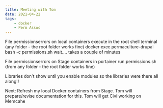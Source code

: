 ```yaml
---
title: Meeting with Tom
date: 2021-04-22
tags:
    - docker
    - Perm Assoc
---
```


File permissionserrors on local containers
execute in the root shell terminal (any folder - the root folder works fine)
docker exec permaculture-drupal bash -c permissions.sh
wait.... takes a couple of minutes

File permissionserrors on Stage containers
in portainer run permissions.sh (from any folder - the root folder works fine)

Libraries don't show until you enable modules so the libraries were there all along!!

Next: Refresh my local Docker containers from Stage. Tom will prepare/revise documentation for this.
Tom will get Civi working on Memcahe
